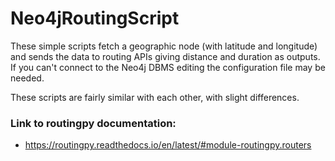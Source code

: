 # Neo4jRoutingScript
These simple scripts fetch a geographic node (with latitude and longitude) and sends the data to routing APIs giving distance and duration as outputs. If you can't connect to the Neo4j DBMS editing the configuration file may be needed.

These scripts are fairly similar with each other, with slight differences.

### Link to routingpy documentation:
- https://routingpy.readthedocs.io/en/latest/#module-routingpy.routers

